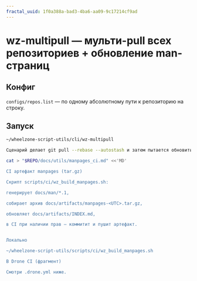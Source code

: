 ```yaml
---
fractal_uuid: 1f0a388a-bad3-4ba6-aa09-9c17214cf9ad
---
```

# wz-multipull — мульти-pull всех репозиториев + обновление man-страниц

## Конфиг
`configs/repos.list` — по одному абсолютному пути к репозиторию на строку.

## Запуск
```bash
~/wheelzone-script-utils/cli/wz-multipull

Сценарий делает git pull --rebase --autostash и затем пытается обновить man-страницы через cli/wz-docs-refresh (если есть), либо напрямую wz_gen_manpages.sh/wz_install_manpages.sh. MD

cat > "$REPO/docs/utils/manpages_ci.md" <<'MD'

CI артефакт manpages (tar.gz)

Скрипт scripts/ci/wz_build_manpages.sh:

генерирует docs/man/*.1,

собирает архив docs/artifacts/manpages-<UTC>.tar.gz,

обновляет docs/artifacts/INDEX.md,

в CI при наличии прав — коммитит и пушит артефакт.


Локально

~/wheelzone-script-utils/scripts/ci/wz_build_manpages.sh

В Drone CI (фрагмент)

Смотри .drone.yml ниже.
